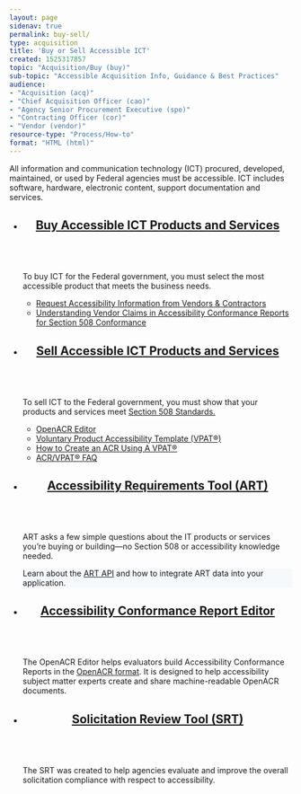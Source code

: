 ```yaml
---
layout: page
sidenav: true
permalink: buy-sell/
type: acquisition
title: 'Buy or Sell Accessible ICT'
created: 1525317857
topic: "Acquisition/Buy (buy)"
sub-topic: "Accessible Acquisition Info, Guidance & Best Practices"
audience:
- "Acquisition (acq)"
- "Chief Acquisition Officer (cao)"
- "Agency Senior Procurement Executive (spe)"
- "Contracting Officer (cor)"
- "Vendor (vendor)"
resource-type: "Process/How-to"
format: "HTML (html)"
---
```

All information and communication technology (ICT) procured, developed, maintained, or used by Federal agencies must be accessible. ICT includes software, hardware, electronic content, support documentation and services.

<section class="usa-section">
<ul class="usa-card-group">
  <li class="usa-card mobile:grid-col-12 tablet:grid-col-6 desktop:grid-col-6">
    <div class="usa-card__container">
      <header class="usa-card__header">
        <h2 class="usa-card__heading font-family-sans"><a href="{{site.baseurl}}/buy/">Buy Accessible ICT Products and Services</a></h2>
      </header>
      <div class="usa-card__media">
        <div class="usa-card__img bg-orange">
          <img src="{{site.baseurl}}/assets/images/thumbnails/thumb-acquisition-buy-col2.png" alt="" aria-hidden="true"/>
        </div>
      </div>
      <div class="usa-card__body">
        <p>To buy ICT for the Federal government, you must select the most accessible product that meets the business needs.</p>
        <ul class="add-list-reset">
          <li><a href="{{site.baseurl}}/buy/request-accessibility-information/">Request Accessibility Information from Vendors & Contractors</a></li>
          <li><a href="{{site.baseurl}}/buy/understand-claims/">Understanding Vendor Claims in Accessibility Conformance Reports for Section 508 Conformance</a></li>
        </ul>
      </div>
    </div>
  </li>
  <li class="usa-card mobile:grid-col-12 tablet:grid-col-6 desktop:grid-col-6">
    <div class="usa-card__container">
      <header class="usa-card__header">
        <h2 class="usa-card__heading font-family-sans"><a href="{{site.baseurl}}/sell/">Sell Accessible ICT Products and Services</a></h2>
      </header>
      <div class="usa-card__media">
        <div class="usa-card__img bg-green">
          <img src="{{site.baseurl}}/assets/images/thumbnails/thumb-acquisition-sell-col2.png" alt="" aria-hidden="true"/>
        </div>
      </div>      
      <div class="usa-card__body">
        <p>To sell ICT to the Federal government, you must show that your products and services meet <a href="https://www.access-board.gov/guidelines-and-standards/communications-and-it/about-the-ict-refresh/final-rule/text-of-the-standards-and-guidelines">Section 508 Standards.</a></p>
        <ul class="add-list-reset">
          <li><a href="{{site.baseurl}}/tools/openacr-editor/">OpenACR Editor</a></li>
          <li><a href="{{site.baseurl}}/sell/vpat/">Voluntary Product Accessibility Template (VPAT&reg;)</a></li>
          <li><a href="{{site.baseurl}}/sell/how-to-create-acr-with-vpat/">How to Create an ACR Using A VPAT&reg;</a></li>
          <li><a href="{{site.baseurl}}/sell/acr-vpat-faq/">ACR/VPAT&reg; FAQ</a></li>
        </ul>
      </div>
    </div>
  </li>
</ul>
<ul class="usa-card-group">
  <li class="usa-card mobile:grid-col-12 tablet:grid-col-6 desktop:grid-col-4">
    <div class="usa-card__container">
      <header class="usa-card__header">
        <h2 class="usa-card__heading font-family-sans"><a href="{{site.baseurl}}/buy/">Accessibility Requirements Tool (ART)</a></h2>
      </header>
      <div class="usa-card__media">
        <div class="usa-card__img bg-accent-cool-lighter">
          <img src="{{site.baseurl}}/assets/images/thumbnails/thumb-acquisition-art-col3.png" alt="" aria-hidden="true"/>
        </div>
      </div>
      <div class="usa-card__body">
        <p>ART asks a few simple questions about the IT products or services you’re buying or building—no Section 508 or accessibility knowledge needed.</p>  
        <div class="border-base radius-lg border-1px padding-1" style="width: 100%; background-color: #f5f9fc;">
        Learn about the <a href="https://art-api.section508.gov/">ART API</a> and how to integrate ART data into your application.</div>
      </div>
    </div>
  </li>
  <li class="usa-card mobile:grid-col-12 tablet:grid-col-6 desktop:grid-col-4">
    <div class="usa-card__container">
      <header class="usa-card__header bg-brown">
        <h2 class="usa-card__heading font-family-sans"><a href="https://acreditor.section508.gov/" target="_blank" class="usa-link--external">Accessibility Conformance Report Editor</a></h2>
      </header>
      <div class="usa-card__media">
        <div class="usa-card__img bg-accent-warm-lighter">
          <img src="{{site.baseurl}}/assets/images/thumbnails/thumb-acquisition-acre-col3.png" alt="" aria-hidden="true"/>
        </div>
      </div>      
      <div class="usa-card__body">
        <p>The OpenACR Editor helps evaluators build Accessibility Conformance Reports in the <a href="https://github.com/gsa/openacr" target="_blank">OpenACR format</a>. It is designed to help accessibility subject matter experts create and share machine-readable OpenACR documents.</p>
      </div>
    </div>
  </li>
  <li class="usa-card mobile:grid-col-12 tablet:grid-col-6 desktop:grid-col-4">
    <div class="usa-card__container">
      <header class="usa-card__header">
        <h2 class="usa-card__heading font-family-sans"><a href="{{site.baseurl}}/sell/">Solicitation Review Tool (SRT)</a></h2>
      </header>
      <div class="usa-card__media">
        <div class="usa-card__img bg-accent-cool-lighter">
          <img src="{{site.baseurl}}/assets/images/thumbnails/thumb-acquisition-srt-col3.png" alt="" aria-hidden="true"/>
        </div>
      </div>      
      <div class="usa-card__body">
        <p>The SRT was created to help agencies evaluate and improve the overall solicitation compliance with respect to accessibility.</p>
      </div>
    </div>
  </li>
</ul>
</section>